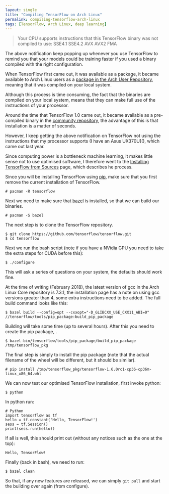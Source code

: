 ```yaml
---
layout: single
title: "Compiling TensorFlow on Arch Linux"
permalink: compiling-tensorflow-arch-linux
tags: [TensorFlow, Arch Linux, deep learning]
---
```


> Your CPU supports instructions that this TensorFlow binary was not compiled to use: SSE4.1 SSE4.2 AVX AVX2 FMA

The above notification keep popping up whenever you use TensorFlow to remind you that your models could be training faster if you used a binary compiled with the right configuration.

When TensorFlow first came out, it was available as a package, it became available to Arch Linux users as a [package in the Arch User Repository](https://aur.archlinux.org/packages/python-tensorflow-git/), meaning that it was compiled on your local system.

Although this process is time consuming, the fact that the binaries are compiled on your local system, means that they can make full use of the instructions of your processor.

Around the time that TensorFlow 1.0 came out, it became available as a pre-compiled binary in the [community repository](https://www.archlinux.org/packages/community/x86_64/python-tensorflow/), the advantage of this is that installation is a matter of seconds.

However, I keep getting the above notification on TensorFlow not using the instructions that my processor supports (I have an Asus UX370U](), which came out last year.

Since computing power is a bottleneck machine learning, it makes little sense not to use optimised software, I therefore went to the [Installing TensorFlow from Sources](https://www.tensorflow.org/install/install_sources) page, which describes he process.

Since you will be installing TensorFlow using [pip](https://pip.pypa.io/en/stable/), make sure that you first remove the current installation of TensorFlow.

```
# pacman -R tensorflow
```

Next we need to make sure that [bazel](https://bazel.build/) is installed, so that we can build our binaries.

```
# pacman -S bazel
```

The next step is to clone the TensorFlow repository.

```
$ git clone https://github.com/tensorflow/tensorflow.git
$ cd tensorflow
```

Next we run the bash script (note if you have a NVidia GPU you need to take the extra steps for CUDA before this):

```
$ ./configure
```

This will ask a series of questions on your system, the defaults should work fine.


At the time of writing (February 2018), the latest version of gcc in the Arch Linux Core repository is 7.3.1, the installation page has a note on using gcc versions greater than 4, some extra instructions need to be added. The full build command looks like this:

```
$ bazel build --config=opt --cxxopt="-D_GLIBCXX_USE_CXX11_ABI=0" //tensorflow/tools/pip_package:build_pip_package

```

Building will take some time (up to several hours). After this you need to create the pip package, .

```
$ bazel-bin/tensorflow/tools/pip_package/build_pip_package /tmp/tensorflow_pkg
```

The final step is simply to install the pip package (note that the actual filename of the wheel will be different, but it should be similar).

```
# pip install /tmp/tensorflow_pkg/tensorflow-1.6.0rc1-cp36-cp36m-linux_x86_64.whl 
```

We can now test our optimised TensorFlow installation, first invoke python:

```
$ python
```

In python run:

```
# Python
import tensorflow as tf
hello = tf.constant('Hello, TensorFlow!')
sess = tf.Session()
print(sess.run(hello))
```

If all is well, this should print out (without any notices such as the one at the top):

```
Hello, TensorFlow!
```

Finally (back in bash), we need to run:

```
$ bazel clean
```

So that, if any new features are released, we can simply `git pull` and start the building over again (from configure).

